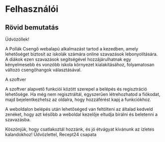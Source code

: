 # Felhasználói
## Rövid bemutatás

Üdvözöllek!

A Pollák Csengő webalapú alkalmazást tartod a kezedben, amely lehetőséget biztosít az iskolák számára online szavazások lebonyolítására. A diákok ezen szavazások segítségével hozzájárulhatnak egy kényelmesebb és vonzóbb iskola környezet kialakításához, folyamatosan változó csengőhangok választásával. 

A szoftver 

A szoftver alapvető funkciói között szerepel a belépés és regisztráció lehetősége. Ha még nem
regisztráltál, egyszerűen létrehozhatod a fiókodat, majd bejelentkezhetsz az oldalra, hogy hozzáférést kapj a funkciókhoz.

A weboldalon belépés után lehetőséged van feltölteni az általad kedveld zenéket, hogy azt később a weboldal kezelője eltudja bírálni és beletenni a szavazásba.  

Köszönjük, hogy csatlakoztál hozzánk, és jó étvágyat kívánunk az ízletes kalandokhoz!
Üdvözlettel,
Recept24 csapata
